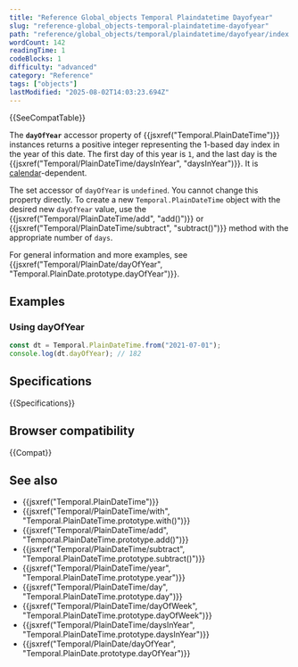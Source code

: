 ```yaml
---
title: "Reference Global_objects Temporal Plaindatetime Dayofyear"
slug: "reference-global_objects-temporal-plaindatetime-dayofyear"
path: "reference/global_objects/temporal/plaindatetime/dayofyear/index.md"
wordCount: 142
readingTime: 1
codeBlocks: 1
difficulty: "advanced"
category: "Reference"
tags: ["objects"]
lastModified: "2025-08-02T14:03:23.694Z"
---
```



{{SeeCompatTable}}

The **`dayOfYear`** accessor property of {{jsxref("Temporal.PlainDateTime")}} instances returns a positive integer representing the 1-based day index in the year of this date. The first day of this year is `1`, and the last day is the {{jsxref("Temporal/PlainDateTime/daysInYear", "daysInYear")}}. It is [calendar](/en-US/docs/Web/JavaScript/Reference/Global_Objects/Temporal#calendars)-dependent.

The set accessor of `dayOfYear` is `undefined`. You cannot change this property directly. To create a new `Temporal.PlainDateTime` object with the desired new `dayOfYear` value, use the {{jsxref("Temporal/PlainDateTime/add", "add()")}} or {{jsxref("Temporal/PlainDateTime/subtract", "subtract()")}} method with the appropriate number of `days`.

For general information and more examples, see {{jsxref("Temporal/PlainDate/dayOfYear", "Temporal.PlainDate.prototype.dayOfYear")}}.

## Examples

### Using dayOfYear

```js
const dt = Temporal.PlainDateTime.from("2021-07-01");
console.log(dt.dayOfYear); // 182
```

## Specifications

{{Specifications}}

## Browser compatibility

{{Compat}}

## See also

- {{jsxref("Temporal.PlainDateTime")}}
- {{jsxref("Temporal/PlainDateTime/with", "Temporal.PlainDateTime.prototype.with()")}}
- {{jsxref("Temporal/PlainDateTime/add", "Temporal.PlainDateTime.prototype.add()")}}
- {{jsxref("Temporal/PlainDateTime/subtract", "Temporal.PlainDateTime.prototype.subtract()")}}
- {{jsxref("Temporal/PlainDateTime/year", "Temporal.PlainDateTime.prototype.year")}}
- {{jsxref("Temporal/PlainDateTime/day", "Temporal.PlainDateTime.prototype.day")}}
- {{jsxref("Temporal/PlainDateTime/dayOfWeek", "Temporal.PlainDateTime.prototype.dayOfWeek")}}
- {{jsxref("Temporal/PlainDateTime/daysInYear", "Temporal.PlainDateTime.prototype.daysInYear")}}
- {{jsxref("Temporal/PlainDate/dayOfYear", "Temporal.PlainDate.prototype.dayOfYear")}}
